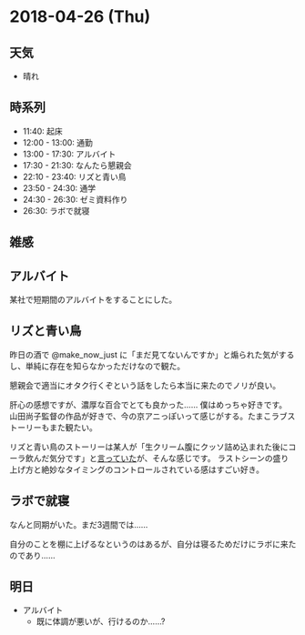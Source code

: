 # 2018-04-26 (Thu)

## 天気

- 晴れ

## 時系列

- 11:40: 起床
- 12:00 - 13:00: 通勤
- 13:00 - 17:30: アルバイト
- 17:30 - 21:30: なんたら懇親会
- 22:10 - 23:40: リズと青い鳥
- 23:50 - 24:30: 通学
- 24:30 - 26:30: ゼミ資料作り
- 26:30: ラボで就寝

## 雑感

## アルバイト

某社で短期間のアルバイトをすることにした。

## リズと青い鳥

昨日の酒で @make_now_just に「まだ見てないんですか」と煽られた気がするし、単純に存在を知らなかっただけなので観た。

懇親会で適当にオタク行くぞという話をしたら本当に来たのでノリが良い。

肝心の感想ですが、濃厚な百合でとても良かった……
僕はめっちゃ好きです。
山田尚子監督の作品が好きで、今の京アニっぽいって感じがする。たまこラブストーリーもまた観たい。

リズと青い鳥のストーリーは某人が「生クリーム腹にクッソ詰め込まれた後にコーラ飲んだ気分です」と[言っていた](http://twitter.com/whywaita/status/989520044626395136)が、そんな感じです。
ラストシーンの盛り上げ方と絶妙なタイミングのコントロールされている感はすごい好き。

## ラボで就寝

なんと同期がいた。まだ3週間では……

自分のことを棚に上げるなというのはあるが、自分は寝るためだけにラボに来たのであり……

## 明日

- アルバイト
  - 既に体調が悪いが、行けるのか……?

